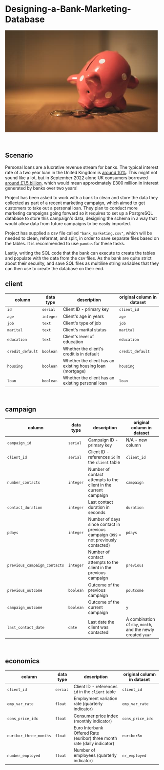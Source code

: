 # Designing-a-Bank-Marketing-Database
![piggy_bank](piggy_bank.jpg)

<br>

## Scenario
Personal loans are a lucrative revenue stream for banks. The typical interest rate of a two year loan in the United Kingdom is [around 10%](https://www.experian.com/blogs/ask-experian/whats-a-good-interest-rate-for-a-personal-loan/). This might not sound like a lot, but in September 2022 alone UK consumers borrowed [around £1.5 billion](https://www.ukfinance.org.uk/system/files/2022-12/Household%20Finance%20Review%202022%20Q3-%20Final.pdf), which would mean approximately £300 million in interest generated by banks over two years!

Project has been asked to work with a bank to clean and store the data they collected as part of a recent marketing campaign, which aimed to get customers to take out a personal loan. They plan to conduct more marketing campaigns going forward so it requires to set up a PostgreSQL database to store this campaign's data, designing the schema in a way that would allow data from future campaigns to be easily imported. 

Project has supplied a csv file called `"bank_marketing.csv"`, which will be needed to clean, reformat, and split, in order to save separate files based on the tables. It is recommended to use `pandas` for these tasks.

Lastly, writing the SQL code that the bank can execute to create the tables and populate with the data from the csv files. As the bank are quite strict about their security, and save SQL files as multiline string variables that they can then use to create the database on their end. 

## client

| column | data type | description | original column in dataset |
|--------|-----------|-------------|----------------------------|
| `id` | `serial` | Client ID - primary key | `client_id` |
| `age` | `integer` | Client's age in years | `age` |
| `job` | `text` | Client's type of job | `job` |
| `marital` | `text` | Client's marital status | `marital` | 
| `education` | `text` | Client's level of education | `education` |
| `credit_default` | `boolean` | Whether the client's credit is in default | `credit_default` |
| `housing` | `boolean` | Whether the client has an existing housing loan (mortgage) | `housing` | 
| `loan` | `boolean` | Whether the client has an existing personal loan | `loan` |

<br>

## campaign

| column | data type | description | original column in dataset |
|--------|-----------|-------------|----------------------------|
| `campaign_id` | `serial` | Campaign ID - primary key | N/A - new column |
| `client_id` | `serial` | Client ID - references `id` in the `client` table | `client_id` |
| `number_contacts` | `integer` | Number of contact attempts to the client in the current campaign | `campaign` |
| `contact_duration` | `integer` | Last contact duration in seconds | `duration` |
| `pdays` | `integer` | Number of days since contact in previous campaign (`999` = not previously contacted) | `pdays` |
| `previous_campaign_contacts` | `integer` | Number of contact attempts to the client in the previous campaign | `previous` |
| `previous_outcome` | `boolean` | Outcome of the previous campaign | `poutcome` |
| `campaign_outcome` | `boolean` | Outcome of the current campaign | `y` |
| `last_contact_date` | `date` | Last date the client was contacted | A combination of `day`, `month`, and the newly created `year` |

<br>

## economics

| column | data type | description | original column in dataset |
|--------|-----------|-------------|----------------------------|
| `client_id` | `serial` | Client ID - references `id` in the `client` table | `client_id` |
| `emp_var_rate` | `float` | Employment variation rate (quarterly indicator) | `emp_var_rate` |
| `cons_price_idx` | `float` | Consumer price index (monthly indicator) | `cons_price_idx` |
| `euribor_three_months` | `float` | Euro Interbank Offered Rate (euribor) three month rate (daily indicator) | `euribor3m` |
| `number_employed` | `float` | Number of employees (quarterly indicator)| `nr_employed` |
